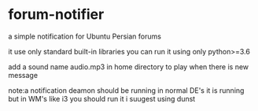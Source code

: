 # forum-notifier
a simple notification for Ubuntu Persian forums 

it use only standard built-in libraries you can run it using only python>=3.6

add a sound name audio.mp3 in home directory to play when there is new message

note:a notification deamon should be running in normal DE's it is running but in WM's like i3 you should run it i suugest using  dunst
